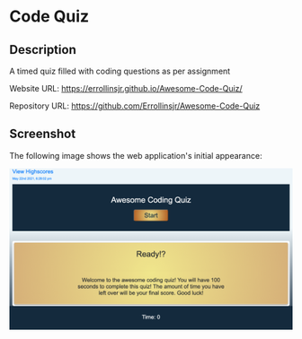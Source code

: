 # Code Quiz

## Description

A timed quiz filled with coding questions as per assignment

Website URL: https://errollinsjr.github.io/Awesome-Code-Quiz/

Repository URL: https://github.com/Errollinsjr/Awesome-Code-Quiz

## Screenshot

The following image shows the web application's initial appearance:

![Web Screenshot](./assets/Quiz.png)
